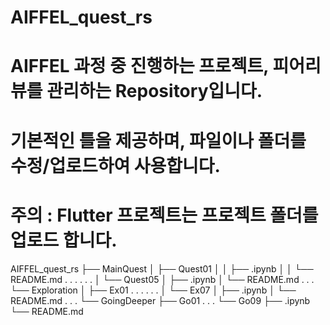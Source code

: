 # AIFFEL_quest_rs
# AIFFEL 과정 중 진행하는 프로젝트, 피어리뷰를 관리하는 Repository입니다.
# 기본적인 틀을 제공하며, 파일이나 폴더를 수정/업로드하여 사용합니다.
# 주의 : Flutter 프로젝트는 프로젝트 폴더를 업로드 합니다.
AIFFEL_quest_rs
├── MainQuest
│   ├── Quest01
│   │   ├── .ipynb
│   │   └── README.md
.		.
.		.
.		.
│   └── Quest05
│       ├── .ipynb
│       └── README.md
.
.
.
└── Exploration
│   ├── Ex01
.   .
.   .
.   .
│   └── Ex07
│       ├── .ipynb
│       └── README.md
.
.
.
└── GoingDeeper
    ├── Go01
    .
    .
    .
    └── Go09
        ├── .ipynb
        └── README.md